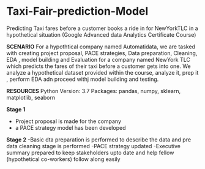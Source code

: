 # Taxi-Fair-prediction-Model
Predicting Taxi fares before a customer books a ride in for NewYorkTLC in a hypothetical situation
(Google Advanced data Analytics Certificate Course)

**SCENARIO**
For a hypothtical company named Automatidata, we are tasked with creating project proposal, PACE strategies, Data preparation, Cleaning, EDA , model building and Evaluation for a company named NewYork TLC which predicts the fares of their taxi before a customer gets into one.
We analyze a hypothetical dataset provided within the course, analyze it, prep it , perform EDA adn proceed withj model building and testing.

**RESOURCES**
Python Version: 3.7
Packages: pandas, numpy, sklearn, matplotlib, seaborn

**Stage 1**
- Project proposal is made for the company
- a PACE strategy model has been developed

**Stage 2**
-Basic dta preparation is performed to describe the data and pre data cleaning stage is performed
-PACE strategy updated
-Executive summary prepared to keep stakeholders upto date and help fellow (hypothetical co-workers) follow along easily
